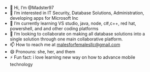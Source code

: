 - 👋 Hi, I’m @Madster97
- 👀 I’m interested in IT Security, Database Solutions, Administration, developing apps for Microsoft Inc 
- 🌱 I’m currently learning VS studio, java, node, c#,c++, red hat, powershell, and and other coding platforms 
- 💞️ I’m looking to collaborate on making all database solutions into a single solution through one main collaborative platform.
- 📫 How to reach me at malesforfemalesllc@gmail.com
- 😄 Pronouns: she, her, and them
- ⚡ Fun fact: i love learning new way on how to advance mobile technology

<!---
Madster97/Madster97 is a ✨ special ✨ repository because its `README.md` (this file) appears on your GitHub profile.
You can click the Preview link to take a look at your changes.
--->
